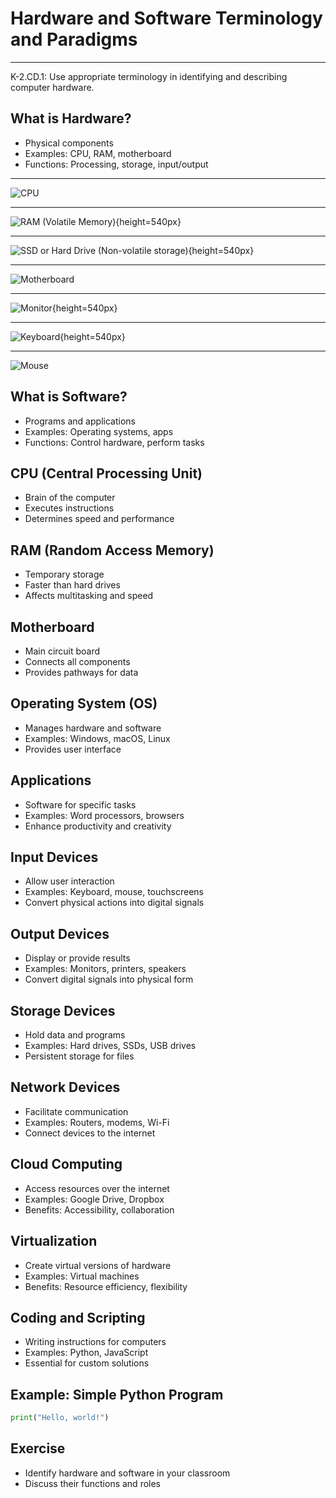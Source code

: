 # Hardware and Software Terminology and Paradigms

---

K-2.CD.1: Use appropriate terminology in identifying and describing computer hardware.

## What is Hardware?

- Physical components
- Examples: CPU, RAM, motherboard
- Functions: Processing, storage, input/output

---

![CPU](https://upload.wikimedia.org/wikipedia/commons/thumb/0/0a/Intel_i9-14900KF_CPU.jpg/500px-Intel_i9-14900KF_CPU.jpg)

---

![RAM (Volatile Memory)](https://upload.wikimedia.org/wikipedia/commons/thumb/e/e6/THL32V1055BTG-6.jpg/960px-THL32V1055BTG-6.jpg){height=540px}

---

![SSD or Hard Drive (Non-volatile storage)](https://upload.wikimedia.org/wikipedia/commons/thumb/1/1a/2023_Dysk_SSD_Patriot_P210_2TB.jpg/960px-2023_Dysk_SSD_Patriot_P210_2TB.jpg){height=540px}

---

![Motherboard](https://upload.wikimedia.org/wikipedia/commons/b/b7/Computer-motherboard.jpg)

---

![Monitor](https://upload.wikimedia.org/wikipedia/commons/7/76/MonitorLCDlcd.svg){height=540px}

---

![Keyboard](https://upload.wikimedia.org/wikipedia/commons/thumb/a/a2/LenovoKeyboard.jpg/960px-LenovoKeyboard.jpg){height=540px}

---

![Mouse](https://upload.wikimedia.org/wikipedia/commons/thumb/2/22/3-Tasten-Maus_Microsoft.jpg/548px-3-Tasten-Maus_Microsoft.jpg)

## What is Software?

- Programs and applications
- Examples: Operating systems, apps
- Functions: Control hardware, perform tasks

## CPU (Central Processing Unit)

- Brain of the computer
- Executes instructions
- Determines speed and performance

## RAM (Random Access Memory)

- Temporary storage
- Faster than hard drives
- Affects multitasking and speed

## Motherboard

- Main circuit board
- Connects all components
- Provides pathways for data

## Operating System (OS)

- Manages hardware and software
- Examples: Windows, macOS, Linux
- Provides user interface

## Applications

- Software for specific tasks
- Examples: Word processors, browsers
- Enhance productivity and creativity

## Input Devices

- Allow user interaction
- Examples: Keyboard, mouse, touchscreens
- Convert physical actions into digital signals

## Output Devices

- Display or provide results
- Examples: Monitors, printers, speakers
- Convert digital signals into physical form

## Storage Devices

- Hold data and programs
- Examples: Hard drives, SSDs, USB drives
- Persistent storage for files

## Network Devices

- Facilitate communication
- Examples: Routers, modems, Wi-Fi
- Connect devices to the internet

## Cloud Computing

- Access resources over the internet
- Examples: Google Drive, Dropbox
- Benefits: Accessibility, collaboration

## Virtualization

- Create virtual versions of hardware
- Examples: Virtual machines
- Benefits: Resource efficiency, flexibility

## Coding and Scripting

- Writing instructions for computers
- Examples: Python, JavaScript
- Essential for custom solutions

## Example: Simple Python Program

```python
print("Hello, world!")
```

## Exercise

- Identify hardware and software in your classroom
- Discuss their functions and roles
